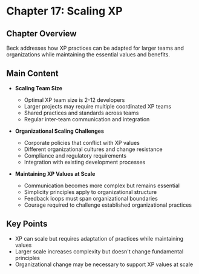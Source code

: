 # Chapter 17: Scaling XP

## Chapter Overview
Beck addresses how XP practices can be adapted for larger teams and organizations while maintaining the essential values and benefits.

## Main Content
- **Scaling Team Size**
  - Optimal XP team size is 2-12 developers
  - Larger projects may require multiple coordinated XP teams
  - Shared practices and standards across teams
  - Regular inter-team communication and integration

- **Organizational Scaling Challenges**
  - Corporate policies that conflict with XP values
  - Different organizational cultures and change resistance
  - Compliance and regulatory requirements
  - Integration with existing development processes

- **Maintaining XP Values at Scale**
  - Communication becomes more complex but remains essential
  - Simplicity principles apply to organizational structure
  - Feedback loops must span organizational boundaries
  - Courage required to challenge established organizational practices

## Key Points
- XP can scale but requires adaptation of practices while maintaining values
- Larger scale increases complexity but doesn't change fundamental principles
- Organizational change may be necessary to support XP values at scale